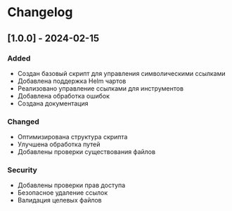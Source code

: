 # Changelog

## [1.0.0] - 2024-02-15

### Added
- Создан базовый скрипт для управления символическими ссылками
- Добавлена поддержка Helm чартов
- Реализовано управление ссылками для инструментов
- Добавлена обработка ошибок
- Создана документация

### Changed
- Оптимизирована структура скрипта
- Улучшена обработка путей
- Добавлены проверки существования файлов

### Security
- Добавлены проверки прав доступа
- Безопасное удаление ссылок
- Валидация целевых файлов
